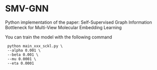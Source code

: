 # SMV-GNN
Python implementation of the paper: Self-Supervised Graph Information Bottleneck for Multi-View Molecular Embedding Learning

You can train the model with the following command
```
 python main_xxx_sckl.py \
 --alpha 0.001 \
 --beta 0.001 \
 --mu 0.0001 \
 --eta 0.0001
 ```